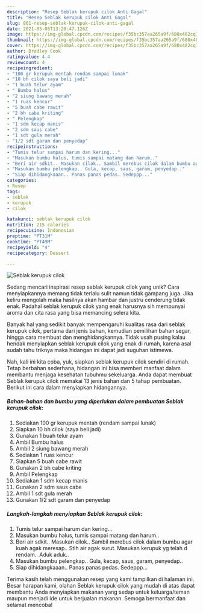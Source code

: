 ```yaml
---
description: "Resep Seblak kerupuk cilok Anti Gagal"
title: "Resep Seblak kerupuk cilok Anti Gagal"
slug: 861-resep-seblak-kerupuk-cilok-anti-gagal
date: 2021-05-05T13:20:47.126Z
image: https://img-global.cpcdn.com/recipes/f35bc357aa265a9f/680x482cq70/seblak-kerupuk-cilok-foto-resep-utama.jpg
thumbnail: https://img-global.cpcdn.com/recipes/f35bc357aa265a9f/680x482cq70/seblak-kerupuk-cilok-foto-resep-utama.jpg
cover: https://img-global.cpcdn.com/recipes/f35bc357aa265a9f/680x482cq70/seblak-kerupuk-cilok-foto-resep-utama.jpg
author: Bradley Cook
ratingvalue: 4.4
reviewcount: 4
recipeingredient:
- "100 gr kerupuk mentah rendam sampai lunak"
- "10 bh cilok saya beli jadi"
- "1 buah telur ayam"
- " Bumbu halus"
- "2 siung bawang merah"
- "1 ruas kencur"
- "5 buah cabe rawit"
- "2 bh cabe kriting"
- " Pelengkap"
- "1 sdm kecap manis"
- "2 sdm saus cabe"
- "1 sdt gula merah"
- "1/2 sdt garam dan penyedap"
recipeinstructions:
- "Tumis telur sampai harum dan kering..."
- "Masukan bumbu halus, tumis sampai matang dan harum.."
- "Beri air sdkit.. Masukan cilok.. Sambil merebus cilok dalam bumbu agar kuah agak meresap.. Stlh air agak surut. Masukan kerupuk yg telah d rendam.. Aduk aduk.."
- "Masukan bumbu pelengkap.. Gula, kecap, saus, garam, penyedap.."
- "Siap dihidangkaaan.. Panas panas pedas. Sedeppp..."
categories:
- Resep
tags:
- seblak
- kerupuk
- cilok

katakunci: seblak kerupuk cilok 
nutrition: 215 calories
recipecuisine: Indonesian
preptime: "PT31M"
cooktime: "PT49M"
recipeyield: "4"
recipecategory: Dessert

---
```



![Seblak kerupuk cilok](https://img-global.cpcdn.com/recipes/f35bc357aa265a9f/680x482cq70/seblak-kerupuk-cilok-foto-resep-utama.jpg)

Sedang mencari inspirasi resep seblak kerupuk cilok yang unik? Cara menyiapkannya memang tidak terlalu sulit namun tidak gampang juga. Jika keliru mengolah maka hasilnya akan hambar dan justru cenderung tidak enak. Padahal seblak kerupuk cilok yang enak harusnya sih mempunyai aroma dan cita rasa yang bisa memancing selera kita.

Banyak hal yang sedikit banyak mempengaruhi kualitas rasa dari seblak kerupuk cilok, pertama dari jenis bahan, kemudian pemilihan bahan segar, hingga cara membuat dan menghidangkannya. Tidak usah pusing kalau hendak menyiapkan seblak kerupuk cilok yang enak di rumah, karena asal sudah tahu triknya maka hidangan ini dapat jadi suguhan istimewa.




Nah, kali ini kita coba, yuk, siapkan seblak kerupuk cilok sendiri di rumah. Tetap berbahan sederhana, hidangan ini bisa memberi manfaat dalam membantu menjaga kesehatan tubuhmu sekeluarga. Anda dapat membuat Seblak kerupuk cilok memakai 13 jenis bahan dan 5 tahap pembuatan. Berikut ini cara dalam menyiapkan hidangannya.

<!--inarticleads1-->

##### Bahan-bahan dan bumbu yang diperlukan dalam pembuatan Seblak kerupuk cilok:

1. Sediakan 100 gr kerupuk mentah (rendam sampai lunak)
1. Siapkan 10 bh cilok (saya beli jadi)
1. Gunakan 1 buah telur ayam
1. Ambil  Bumbu halus
1. Ambil 2 siung bawang merah
1. Sediakan 1 ruas kencur
1. Siapkan 5 buah cabe rawit
1. Gunakan 2 bh cabe kriting
1. Ambil  Pelengkap
1. Sediakan 1 sdm kecap manis
1. Gunakan 2 sdm saus cabe
1. Ambil 1 sdt gula merah
1. Gunakan 1/2 sdt garam dan penyedap




<!--inarticleads2-->

##### Langkah-langkah menyiapkan Seblak kerupuk cilok:

1. Tumis telur sampai harum dan kering...
1. Masukan bumbu halus, tumis sampai matang dan harum..
1. Beri air sdkit.. Masukan cilok.. Sambil merebus cilok dalam bumbu agar kuah agak meresap.. Stlh air agak surut. Masukan kerupuk yg telah d rendam.. Aduk aduk..
1. Masukan bumbu pelengkap.. Gula, kecap, saus, garam, penyedap..
1. Siap dihidangkaaan.. Panas panas pedas. Sedeppp...




Terima kasih telah menggunakan resep yang kami tampilkan di halaman ini. Besar harapan kami, olahan Seblak kerupuk cilok yang mudah di atas dapat membantu Anda menyiapkan makanan yang sedap untuk keluarga/teman maupun menjadi ide untuk berjualan makanan. Semoga bermanfaat dan selamat mencoba!
